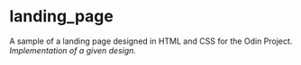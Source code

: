 # landing_page

A sample of a landing page designed in HTML and CSS for the Odin Project.<br>
*Implementation of a given design.*
